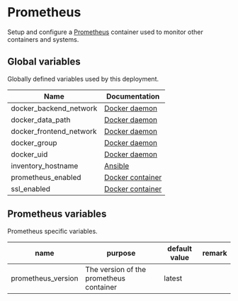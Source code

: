 # Prometheus

Setup and configure a [Prometheus](https://prometheus.io/) container used to
monitor other containers and systems.

## Global variables

Globally defined variables used by this deployment.

| Name                    | Documentation                                                                                  |
| ----------------------- | ---------------------------------------------------------------------------------------------- |
| docker_backend_network  | [Docker daemon](roles/docker_daemon.md)                                                        |
| docker_data_path        | [Docker daemon](roles/docker_daemon.md)                                                        |
| docker_frontend_network | [Docker daemon](roles/docker_daemon.md)                                                        |
| docker_group            | [Docker daemon](roles/docker_daemon.md)                                                        |
| docker_uid              | [Docker daemon](roles/docker_daemon.md)                                                        |
| inventory_hostname      | [Ansible](https://docs.ansible.com/ansible/latest/reference_appendices/special_variables.html) |
| prometheus_enabled      | [Docker container](roles/docker_container.md)                                                  |
| ssl_enabled             | [Docker container](roles/docker_container.md)                                                  |

## Prometheus variables

Prometheus specific variables.

| name               | purpose                                 | default value | remark |
| ------------------ | --------------------------------------- | ------------- | ------ |
| prometheus_version | The version of the prometheus container | latest        |        |
